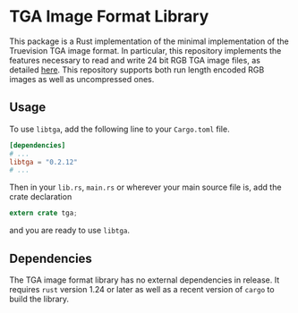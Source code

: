 # TGA Image Format Library
This package is a Rust implementation of the minimal implementation of the Truevision TGA image format. In particular, this repository implements the features necessary to read and write 24 bit RGB TGA image files, as detailed [here](http://paulbourke.net/dataformats/tga/). This repository supports both run length encoded RGB images as well as uncompressed ones.

## Usage
To use `libtga`, add the following line to your `Cargo.toml` file.
```toml
[dependencies]
# ...
libtga = "0.2.12"
# ...
```
Then in your `lib.rs`, `main.rs` or wherever your main source file is, add the crate declaration
```rust
extern crate tga;
```
and you are ready to use `libtga`.

## Dependencies
The TGA image format library has no external dependencies in release. It requires `rust` version 1.24 or later as well as a recent version of `cargo` to build the library.